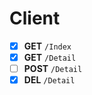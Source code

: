 # Client
- [X] **GET** `/Index`
- [X] **GET** `/Detail`
- [ ] **POST** `/Detail`
- [X] **DEL** `/Detail`